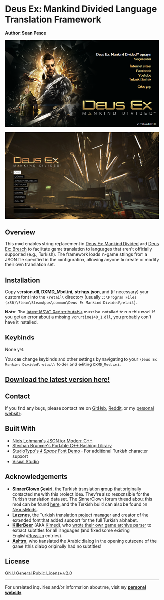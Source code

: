 # Deus Ex: Mankind Divided Language Translation Framework  
**Author: Sean Pesce**  

<p align="center">
<img align="center" title="Example Turkish translation (pre-alpha screenshot)" src="https://github.com/SeanPesce/DXMD-Translations/blob/master/image/launcher_tr.png?raw=true" alt="Example Turkish translation (pre-alpha screenshot)" width="600px">
<br><br>
<img align="center" title="Example Turkish translation (pre-alpha screenshot)" src="https://github.com/SeanPesce/DXMD-Translations/blob/master/image/main_menu_tr.jpg?raw=true" alt="Example Turkish translation (pre-alpha screenshot)" width="600px">
</p>  


## Overview  
This mod enables string replacement in [Deus Ex: Mankind Divided](http://store.steampowered.com/app/337000) and [Deus Ex: Breach](http://store.steampowered.com/app/555450) to facilitate game translation to languages that aren't officially supported (e.g., Turkish). The framework loads in-game strings from a JSON file specified in the configuration, allowing anyone to create or modify their own translation set.  

## Installation  
Copy **version.dll**, **DXMD_Mod.ini**, **strings.json**, and (if necessary) your custom font into the `\retail\` directory (usually `C:\Program Files (x86)\Steam\SteamApps\common\Deus Ex Mankind Divided\retail`).  

**Note:** The [latest MSVC Redistributable](https://docs.microsoft.com/en-us/cpp/windows/latest-supported-vc-redist) must be installed to run this mod. If you get an error about a missing `vcruntime140_1.dll`, you probably don't have it installed.  

## Keybinds  
None yet.
  
You can change keybinds and other settings by navigating to your `\Deus Ex Mankind Divided\retail\` folder and editing `DXMD_Mod.ini`.  

## **[Download the latest version here!](https://github.com/SeanPesce/DXMD-Translations/releases)**  


## Contact  
If you find any bugs, please contact me on [GitHub](https://github.com/SeanPesce/DXMD-Translations/issues/new), [Reddit](https://www.reddit.com/u/SeanPesce), or my [personal website](https://SeanPesce.github.io).  


## Built With  
 * [Niels Lohmann's JSON for Modern C++](https://github.com/nlohmann/json)  
 * [Stephan Brumme's Portable C++ Hashing Library](https://github.com/stbrumme/hash-library)  
 * [StudioTypo's *A Space* Font Demo](https://www.dafont.com/a-space.font) - For additional Turkish character support  
 * [Visual Studio](https://visualstudio.microsoft.com/downloads/)  


## Acknowledgements  
 * **[SinnerClown Çeviri](https://sinnerclownceviri.com/)**, the Turkish translation group that originally contacted me with this project idea. They're also responsible for the Turkish translation data set. The SinnerClown forum thread about this mod can be found [here](https://sinnerclownceviri.com/threads/deus-ex-mankind-divided-tuerkce-yama-projemiz-baslamistir.870/), and the Turkish build can also be found on [NexusMods](https://www.nexusmods.com/deusexmankinddivided/mods/20).  
 * **[Lazenes](https://sinnerclownceviri.com/members/lazenes.1/)**, the Turkish translation project manager and creator of the extended font that added support for the full Turkish alphabet.  
 * **[KillerBeer](https://planetdeusex.ru/forum/profile/13499-killerbeer/)** (AKA [Kimed](https://github.com/Kimed)), who [wrote their own game archive parser](https://github.com/SeanPesce/DXMD-Translations/issues/1#issuecomment-1248216157) to extract subtitles for all languages (and fixed some existing English/[Russian](https://planetdeusex.ru/forum/topic/9639-deus-ex-md-%D0%BF%D0%B5%D1%80%D0%B5%D0%B2%D0%BE%D0%B4-%D0%B8%D0%B3%D1%80%D1%8B) entries).  
 * **[Ashtro](https://old.reddit.com/user/Ashtro101)**, who translated the Arabic dialog in the opening cutscene of the game (this dialog originally had no subtitles).  



## License  

[GNU General Public License v2.0](LICENSE)  


---------------------------------------------

For unrelated inquiries and/or information about me, visit my **[personal website](https://SeanPesce.github.io)**.  

